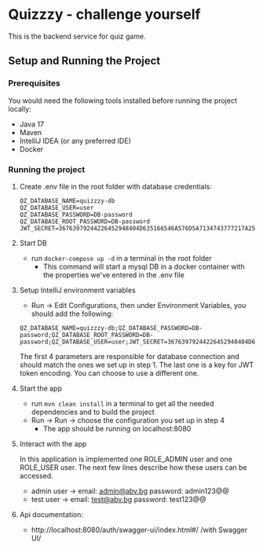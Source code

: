 # Quizzzy - challenge yourself

This is the backend service for quiz game.

## Setup and Running the Project

### Prerequisites

You would need the following tools installed before running the project locally:

- Java 17
- Maven
- IntelliJ IDEA (or any preferred IDE)
- Docker

### Running the project

1. Create .env file in the root folder with database credentials:
   ```
   QZ_DATABASE_NAME=quizzzy-db
   QZ_DATABASE_USER=user
   QZ_DATABASE_PASSWORD=DB-password
   QZ_DATABASE_ROOT_PASSWORD=DB-password
   JWT_SECRET=36763979244226452948404D635166546A576D5A7134743777217A25432A462D
   ```
2. Start DB
    - run `docker-compose up -d` in a terminal in the root folder
        - This command will start a mysql DB in a docker container with the properties we've entered in the .env file
3. Setup IntelliJ environment variables
    - Run -> Edit Configurations, then under Environment Variables, you should add the following:
   ```
   QZ_DATABASE_NAME=quizzzy-db;QZ_DATABASE_PASSWORD=DB-password;QZ_DATABASE_ROOT_PASSWORD=DB-password;QZ_DATABASE_USER=user;JWT_SECRET=36763979244226452948404D635166546A576D5A7134743777217A25432A462D
   ```
   The first 4 parameters are responsible for database connection and should match the ones we set up in
   step 1. The
   last one is a key for JWT token encoding. You can choose to use a different one.

4. Start the app
    - run `mvn clean install` in a terminal to get all the needed dependencies and to build the project
    - Run -> Run -> choose the configuration you set up in step 4
        - The app should be running on localhost:8080

5. Interact with the app
   
   In this application is implemented one ROLE_ADMIN user and one ROLE_USER user. 
   The next few lines describe how these users can be accessed.
    - admin user -> email: admin@abv.bg password: admin123@@
    - test user ->  email: test@abv.bg password: test123@@

6. Api documentation:
    - http://localhost:8080/auth/swagger-ui/index.html#/   /with Swagger UI/